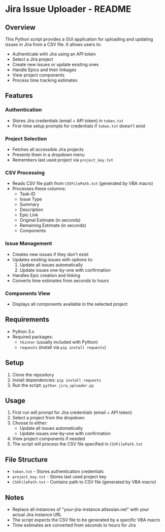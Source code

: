 # Jira Issue Uploader - README

## Overview
This Python script provides a GUI application for uploading and updating issues in Jira from a CSV file. It allows users to:
- Authenticate with Jira using an API token
- Select a Jira project
- Create new issues or update existing ones
- Handle Epics and their linkages
- View project components
- Process time tracking estimates

## Features

### Authentication
- Stores Jira credentials (email + API token) in `token.txt`
- First-time setup prompts for credentials if `token.txt` doesn't exist

### Project Selection
- Fetches all accessible Jira projects
- Presents them in a dropdown menu
- Remembers last used project via `project_key.txt`

### CSV Processing
- Reads CSV file path from `CSVFilePath.txt` (generated by VBA macro)
- Processes these columns:
  - Task-ID
  - Issue Type
  - Summary
  - Description
  - Epic Link
  - Original Estimate (in seconds)
  - Remaining Estimate (in seconds)
  - Components

### Issue Management
- Creates new issues if they don't exist
- Updates existing issues with options to:
  1. Update all issues automatically
  2. Update issues one-by-one with confirmation
- Handles Epic creation and linking
- Converts time estimates from seconds to hours

### Components View
- Displays all components available in the selected project

## Requirements
- Python 3.x
- Required packages:
  - `tkinter` (usually included with Python)
  - `requests` (install via `pip install requests`)

## Setup
1. Clone the repository
2. Install dependencies: `pip install requests`
3. Run the script: `python jira_uploader.py`

## Usage
1. First run will prompt for Jira credentials (email + API token)
2. Select a project from the dropdown
3. Choose to either:
   - Update all issues automatically
   - Update issues one-by-one with confirmation
4. View project components if needed
5. The script will process the CSV file specified in `CSVFilePath.txt`

## File Structure
- `token.txt` - Stores authentication credentials
- `project_key.txt` - Stores last used project key
- `CSVFilePath.txt` - Contains path to CSV file (generated by VBA macro)

## Notes
- Replace all instances of "your-jira-instance.atlassian.net" with your actual Jira instance URL
- The script expects the CSV file to be generated by a specific VBA macro
- Time estimates are converted from seconds to hours for Jira

